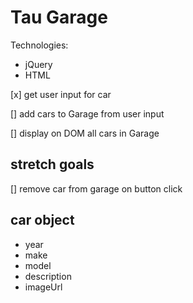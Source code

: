 Tau Garage
==========

Technologies:
* jQuery
* HTML

[x] get user input for car

[] add cars to Garage from user input

[] display on DOM all cars in Garage

stretch goals
-------------
[] remove car from garage on button click

car object
----------
* year
* make
* model
* description
* imageUrl
